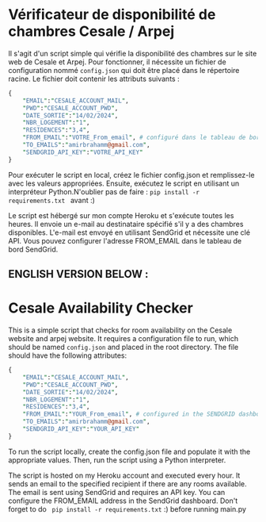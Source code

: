 
# Vérificateur de disponibilité de chambres Cesale / Arpej

Il s'agit d'un script simple qui vérifie la disponibilité des chambres sur le site web de Cesale et Arpej. Pour fonctionner, il nécessite un fichier de configuration nommé `config.json` qui doit être placé dans le répertoire racine. Le fichier doit contenir les attributs suivants :

```perl
{
    "EMAIL":"CESALE_ACCOUNT_MAIL",
    "PWD":"CESALE_ACCOUNT_PWD",
    "DATE_SORTIE":"14/02/2024",
    "NBR_LOGEMENT":"1",
    "RESIDENCES":"3,4",
    "FROM_EMAIL":"VOTRE_From_email", # configuré dans le tableau de bord SENDGRID
    "TO_EMAILS":"amirbrahamm@gmail.com",
    "SENDGRID_API_KEY":"VOTRE_API_KEY"
}
```
Pour exécuter le script en local, créez le fichier config.json et remplissez-le avec les valeurs appropriées. Ensuite, exécutez le script en utilisant un interpréteur Python.N'oublier pas de faire : 
``` pip install -r requirements.txt  ```
avant :)

Le script est hébergé sur mon compte Heroku et s'exécute toutes les heures. Il envoie un e-mail au destinataire spécifié s'il y a des chambres disponibles. L'e-mail est envoyé en utilisant SendGrid et nécessite une clé API. Vous pouvez configurer l'adresse FROM_EMAIL dans le tableau de bord SendGrid.


## ENGLISH VERSION BELOW : 

# Cesale Availability Checker

This is a simple script that checks for room availability on the Cesale website and arpej website. It requires a configuration file to run, which should be named `config.json` and placed in the root directory. The file should have the following attributes:

```perl
{
    "EMAIL":"CESALE_ACCOUNT_MAIL",
    "PWD":"CESALE_ACCOUNT_PWD",
    "DATE_SORTIE":"14/02/2024",
    "NBR_LOGEMENT":"1",
    "RESIDENCES":"3,4",
    "FROM_EMAIL":"YOUR_From_email", # configured in the SENDGRID dashboard
    "TO_EMAILS":"amirbrahamm@gmail.com",
    "SENDGRID_API_KEY":"YOUR_API_KEY"
}
```

To run the script locally, create the config.json file and populate it with the appropriate values. Then, run the script using a Python interpreter.

The script is hosted on my Heroku account and executed every hour. It sends an email to the specified recipient if there are any rooms available. The email is sent using SendGrid and requires an API key. You can configure the FROM_EMAIL address in the SendGrid dashboard.
Don't forget to do 
``` pip install -r requirements.txt```  :) before running main.py

